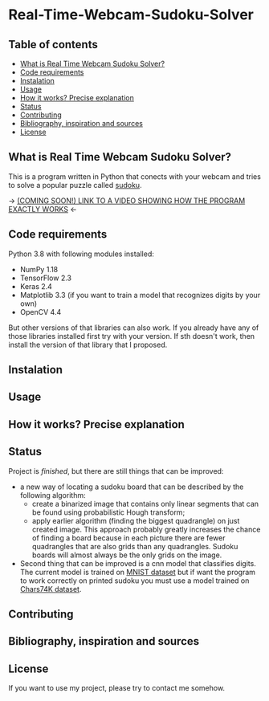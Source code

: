 # Real-Time-Webcam-Sudoku-Solver

## Table of contents
* [What is Real Time Webcam Sudoku Solver?](#What-is-Real-Time-Webcam-Sudoku-Solver?)
* [Code requirements](#Code-requirements)
* [Instalation](#Instalation)
* [Usage](#Usage)
* [How it works? Precise explanation](#How-it-works?-Precise-explanation)
* [Status](#Status)
* [Contributing](#Contributing)
* [Bibliography, inspiration and sources](#Bibliography,-inspiration-and-sources)
* [License](#License)

## What is Real Time Webcam Sudoku Solver?
This is a program written in Python that conects with your webcam and tries to solve a popular puzzle called [sudoku](https://en.wikipedia.org/wiki/Sudoku).

-> [(COMING SOON!) LINK TO A VIDEO SHOWING HOW THE PROGRAM EXACTLY WORKS]() <-

## Code requirements
Python 3.8 with following modules installed:
* NumPy 1.18 
* TensorFlow 2.3 
* Keras 2.4
* Matplotlib 3.3 (if you want to train a model that recognizes digits by your own)
* OpenCV 4.4

But other versions of that libraries can also work.
If you already have any of those libraries installed first try with your version.
If sth doesn't work, then install the version of that library that I proposed.

## Instalation


## Usage


## How it works? Precise explanation


## Status
Project is _finished_, but there are still things that can be improved:
* a new way of locating a sudoku board that can be described by the following algorithm:
  - create a binarized image that contains only linear segments that can be found using probabilistic Hough transform;
  - apply earlier algorithm (finding the biggest quadrangle) on just created image.
  This approach probably greatly increases the chance of finding a board because
  in each picture there are fewer quadrangles that are also grids than any quadrangles.
  Sudoku boards will almost always be the only grids on the image.
* Second thing that can be improved is a cnn model that classifies digits.  
  The current model is trained on [MNIST dataset](http://yann.lecun.com/exdb/mnist/) but
  if want the program to work correctly on printed sudoku you must use a model trained on 
  [Chars74K dataset](http://www.ee.surrey.ac.uk/CVSSP/demos/chars74k/).

## Contributing


## Bibliography, inspiration and sources


## License
If you want to use my project, please try to contact me somehow.
